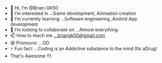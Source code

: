 - 👋 Hi, I’m @Brian-GK50
- 👀 I’m interested in ...Game development, Animation creation
- 🌱 I’m currently learning ...Software engineering ,Andoid App development
- 💞️ I’m looking to collaborate on ...Almost everything
- 📫 How to reach me ...briangk50@gmail.com 
- 😄 Pronouns: ...DD
- ⚡ Fun fact: ...Coding is an Addictive substance to the mind (Its aDrug)
- That's Awesome !!1
  
<!---
Brian-GK50/Brian-GK50 is a ✨ special ✨ repository because its `README.md` (this file) appears on your GitHub profile.
You can click the Preview link to take a look at your changes.
--->
